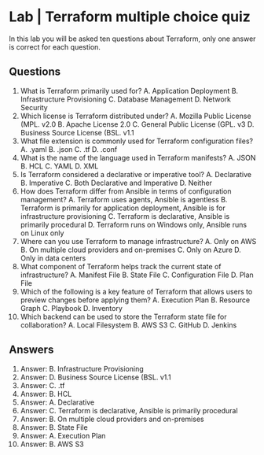# Lab | Terraform multiple choice quiz

In this lab you will be asked ten questions about Terraform, only one answer is
correct for each question.

## Questions

1. What is Terraform primarily used for?
   A. Application Deployment
   B. Infrastructure Provisioning
   C. Database Management
   D. Network Security
2. Which license is Terraform distributed under?
   A. Mozilla Public License (MPL. v2.0
   B. Apache License 2.0
   C. General Public License (GPL. v3
   D. Business Source License (BSL. v1.1
3. What file extension is commonly used for Terraform configuration files?
   A. .yaml
   B. .json
   C. .tf
   D. .conf
4. What is the name of the language used in Terraform manifests?
   A. JSON
   B. HCL
   C. YAML
   D. XML
5. Is Terraform considered a declarative or imperative tool?
   A. Declarative
   B. Imperative
   C. Both Declarative and Imperative
   D. Neither
6. How does Terraform differ from Ansible in terms of configuration management?
   A. Terraform uses agents, Ansible is agentless
   B. Terraform is primarily for application deployment, Ansible is for
      infrastructure provisioning
   C. Terraform is declarative, Ansible is primarily procedural
   D. Terraform runs on Windows only, Ansible runs on Linux only
7. Where can you use Terraform to manage infrastructure?
   A. Only on AWS
   B. On multiple cloud providers and on-premises
   C. Only on Azure
   D. Only in data centers
8. What component of Terraform helps track the current state of infrastructure?
   A. Manifest File
   B. State File
   C. Configuration File
   D. Plan File
9. Which of the following is a key feature of Terraform that allows users to
   preview changes before applying them?
   A. Execution Plan
   B. Resource Graph
   C. Playbook
   D. Inventory
10. Which backend can be used to store the Terraform state file for
    collaboration?
    A. Local Filesystem
    B. AWS S3
    C. GitHub
    D. Jenkins

## Answers

1. Answer: B. Infrastructure Provisioning
2. Answer: D. Business Source License (BSL. v1.1
3. Answer: C. .tf
4. Answer: B. HCL
5. Answer: A. Declarative
6. Answer: C. Terraform is declarative, Ansible is primarily procedural
7. Answer: B. On multiple cloud providers and on-premises
8. Answer: B. State File
9. Answer: A. Execution Plan
10. Answer: B. AWS S3
